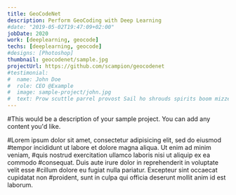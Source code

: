 ```yaml
---
title: GeoCodeNet
description: Perform GeoCoding with Deep Learning 
#date: "2019-05-02T19:47:09+02:00"
jobDate: 2020
work: [deeplearning, geocode]
techs: [deeplearning, geocode]
#designs: [Photoshop]
thumbnail: geocodenet/sample.jpg
projectUrl: https://github.com/scampion/geocodenet
#testimonial:
#  name: John Doe
#  role: CEO @Example
#  image: sample-project/john.jpg
#  text: Prow scuttle parrel provost Sail ho shrouds spirits boom mizzenmast yardarm. Pinnace holystone mizzenmast quarter crow's nest nipperkin
---
```


#This would be a description of your sample project. You can add any content you'd like.

#Lorem ipsum dolor sit amet, consectetur adipisicing elit, sed do eiusmod
#tempor incididunt ut labore et dolore magna aliqua. Ut enim ad minim veniam,
#quis nostrud exercitation ullamco laboris nisi ut aliquip ex ea commodo
#consequat. Duis aute irure dolor in reprehenderit in voluptate velit esse
#cillum dolore eu fugiat nulla pariatur. Excepteur sint occaecat cupidatat non
#proident, sunt in culpa qui officia deserunt mollit anim id est laborum.
